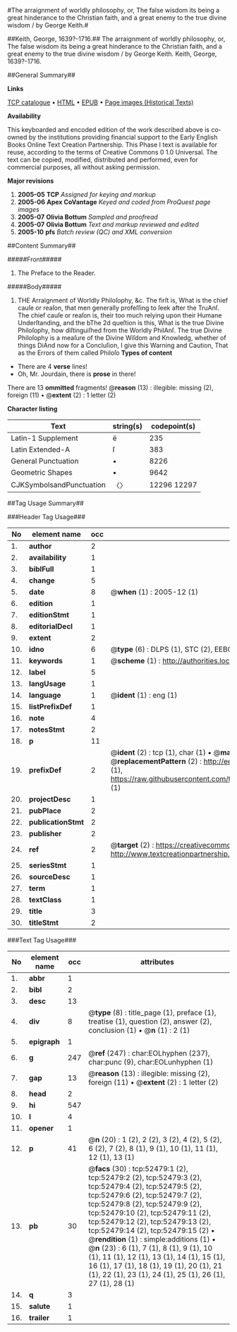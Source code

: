 #The arraignment of worldly philosophy, or, The false wisdom its being a great hinderance to the Christian faith, and a great enemy to the true divine wisdom / by George Keith.#

##Keith, George, 1639?-1716.##
The arraignment of worldly philosophy, or, The false wisdom its being a great hinderance to the Christian faith, and a great enemy to the true divine wisdom / by George Keith.
Keith, George, 1639?-1716.

##General Summary##

**Links**

[TCP catalogue](http://www.ota.ox.ac.uk/tcp/)  • 
[HTML](http://tei.it.ox.ac.uk/tcp/Texts-HTML/free/A47/A47125.html)  • 
[EPUB](http://tei.it.ox.ac.uk/tcp/Texts-EPUB/free/A47/A47125.epub) • 
[Page images (Historical Texts)](https://data.historicaltexts.jisc.ac.uk/view?pubId=eebo-12013146e&pageId=eebo-12013146e-52479-1)

**Availability**

This keyboarded and encoded edition of the
	       work described above is co-owned by the institutions
	       providing financial support to the Early English Books
	       Online Text Creation Partnership. This Phase I text is
	       available for reuse, according to the terms of Creative
	       Commons 0 1.0 Universal. The text can be copied,
	       modified, distributed and performed, even for
	       commercial purposes, all without asking permission.

**Major revisions**

1. __2005-05__ __TCP__ *Assigned for keying and markup*
1. __2005-06__ __Apex CoVantage__ *Keyed and coded from ProQuest page images*
1. __2005-07__ __Olivia Bottum__ *Sampled and proofread*
1. __2005-07__ __Olivia Bottum__ *Text and markup reviewed and edited*
1. __2005-10__ __pfs__ *Batch review (QC) and XML conversion*

##Content Summary##

#####Front#####

1. The Preface to the Reader.

#####Body#####

1. THE Arraignment of Worldly Philoſophy, &c.
The firſt is, What is the chief cauſe or reaſon, that men generally profeſſing to ſeek after the TruAnſ. The chief cauſe or reaſon is, their too much relying upon their Humane Underſtanding, and the bThe 2d queſtion is this, What is the true Divine Philoſophy, how diſtinguiſhed from the Worldly PhilAnſ. The true Divine Philoſophy is a meaſure of the Divine Wiſdom and Knowledg, whether of things DiAnd now for a Concluſion, I give this Warning and Caution, That as the Errors of them called Philoſo
**Types of content**

  * There are 4 **verse** lines!
  * Oh, Mr. Jourdain, there is **prose** in there!

There are 13 **ommitted** fragments! 
 @__reason__ (13) : illegible: missing (2), foreign (11)  •  @__extent__ (2) : 1 letter (2)

**Character listing**


|Text|string(s)|codepoint(s)|
|---|---|---|
|Latin-1 Supplement|ë|235|
|Latin Extended-A|ſ|383|
|General Punctuation|•|8226|
|Geometric Shapes|▪|9642|
|CJKSymbolsandPunctuation|〈〉|12296 12297|

##Tag Usage Summary##

###Header Tag Usage###

|No|element name|occ|attributes|
|---|---|---|---|
|1.|__author__|2||
|2.|__availability__|1||
|3.|__biblFull__|1||
|4.|__change__|5||
|5.|__date__|8| @__when__ (1) : 2005-12 (1)|
|6.|__edition__|1||
|7.|__editionStmt__|1||
|8.|__editorialDecl__|1||
|9.|__extent__|2||
|10.|__idno__|6| @__type__ (6) : DLPS (1), STC (2), EEBO-CITATION (1), OCLC (1), VID (1)|
|11.|__keywords__|1| @__scheme__ (1) : http://authorities.loc.gov/ (1)|
|12.|__label__|5||
|13.|__langUsage__|1||
|14.|__language__|1| @__ident__ (1) : eng (1)|
|15.|__listPrefixDef__|1||
|16.|__note__|4||
|17.|__notesStmt__|2||
|18.|__p__|11||
|19.|__prefixDef__|2| @__ident__ (2) : tcp (1), char (1)  •  @__matchPattern__ (2) : ([0-9\-]+):([0-9IVX]+) (1), (.+) (1)  •  @__replacementPattern__ (2) : http://eebo.chadwyck.com/downloadtiff?vid=$1&page=$2 (1), https://raw.githubusercontent.com/textcreationpartnership/Texts/master/tcpchars.xml#$1 (1)|
|20.|__projectDesc__|1||
|21.|__pubPlace__|2||
|22.|__publicationStmt__|2||
|23.|__publisher__|2||
|24.|__ref__|2| @__target__ (2) : https://creativecommons.org/publicdomain/zero/1.0/ (1), http://www.textcreationpartnership.org/docs/. (1)|
|25.|__seriesStmt__|1||
|26.|__sourceDesc__|1||
|27.|__term__|1||
|28.|__textClass__|1||
|29.|__title__|3||
|30.|__titleStmt__|2||


###Text Tag Usage###

|No|element name|occ|attributes|
|---|---|---|---|
|1.|__abbr__|1||
|2.|__bibl__|2||
|3.|__desc__|13||
|4.|__div__|8| @__type__ (8) : title_page (1), preface (1), treatise (1), question (2), answer (2), conclusion (1)  •  @__n__ (1) : 2 (1)|
|5.|__epigraph__|1||
|6.|__g__|247| @__ref__ (247) : char:EOLhyphen (237), char:punc (9), char:EOLunhyphen (1)|
|7.|__gap__|13| @__reason__ (13) : illegible: missing (2), foreign (11)  •  @__extent__ (2) : 1 letter (2)|
|8.|__head__|2||
|9.|__hi__|547||
|10.|__l__|4||
|11.|__opener__|1||
|12.|__p__|41| @__n__ (20) : 1 (2), 2 (2), 3 (2), 4 (2), 5 (2), 6 (2), 7 (2), 8 (1), 9 (1), 10 (1), 11 (1), 12 (1), 13 (1)|
|13.|__pb__|30| @__facs__ (30) : tcp:52479:1 (2), tcp:52479:2 (2), tcp:52479:3 (2), tcp:52479:4 (2), tcp:52479:5 (2), tcp:52479:6 (2), tcp:52479:7 (2), tcp:52479:8 (2), tcp:52479:9 (2), tcp:52479:10 (2), tcp:52479:11 (2), tcp:52479:12 (2), tcp:52479:13 (2), tcp:52479:14 (2), tcp:52479:15 (2)  •  @__rendition__ (1) : simple:additions (1)  •  @__n__ (23) : 6 (1), 7 (1), 8 (1), 9 (1), 10 (1), 11 (1), 12 (1), 13 (1), 14 (1), 15 (1), 16 (1), 17 (1), 18 (1), 19 (1), 20 (1), 21 (1), 22 (1), 23 (1), 24 (1), 25 (1), 26 (1), 27 (1), 28 (1)|
|14.|__q__|3||
|15.|__salute__|1||
|16.|__trailer__|1||
